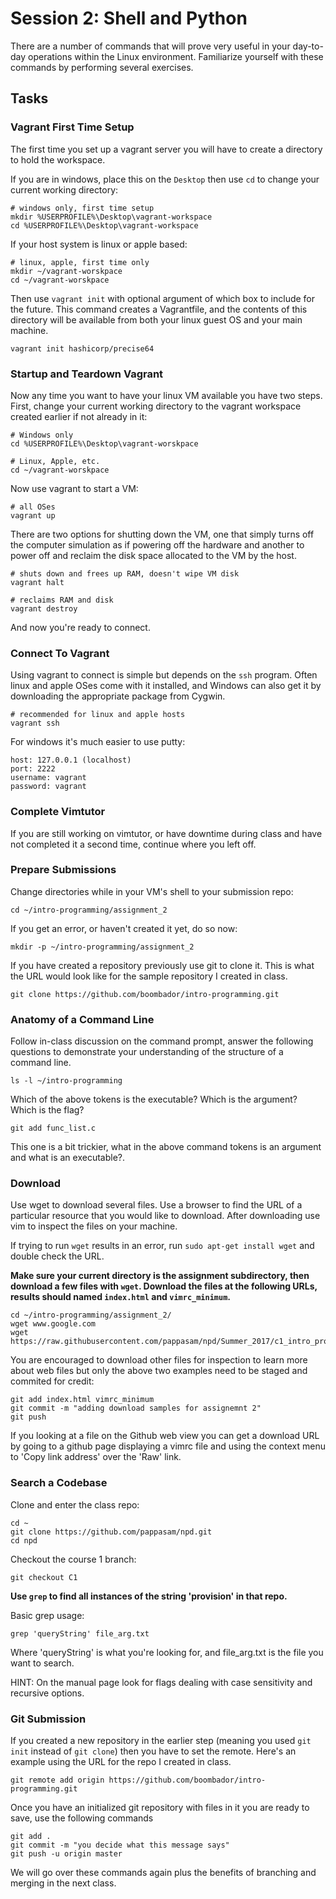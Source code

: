 
# Session 2: Shell and Python

There are a number of commands that will prove very useful in your day-to-day
operations within the Linux environment. Familiarize yourself with these
commands by performing several exercises.

## Tasks

### Vagrant First Time Setup

The first time you set up a vagrant server you will have to create a directory
to hold the workspace.

If you are in windows, place this on the `Desktop` then use `cd`
to change your current working directory:

    # windows only, first time setup
    mkdir %USERPROFILE%\Desktop\vagrant-workspace
    cd %USERPROFILE%\Desktop\vagrant-workspace

If your host system is linux or apple based:

    # linux, apple, first time only
    mkdir ~/vagrant-worskpace
    cd ~/vagrant-worskpace

Then use `vagrant init` with optional argument of which box to include for the
future. This command creates a Vagrantfile, and the contents of this directory
will be available from both your linux guest OS and your main machine.

    vagrant init hashicorp/precise64

### Startup and Teardown Vagrant

Now any time you want to have your linux VM available you have two steps. First,
change your current working directory to the vagrant workspace created earlier
if not already in it:

    # Windows only
    cd %USERPROFILE%\Desktop\vagrant-worskpace

    # Linux, Apple, etc.
    cd ~/vagrant-worskpace

Now use vagrant to start a VM:

    # all OSes
    vagrant up

There are two options for shutting down the VM, one that simply turns off the
computer simulation as if powering off the hardware and another to power off and
reclaim the disk space allocated to the VM by the host.

    # shuts down and frees up RAM, doesn't wipe VM disk
    vagrant halt

    # reclaims RAM and disk
    vagrant destroy

And now you're ready to connect.

### Connect To Vagrant

Using vagrant to connect is simple but depends on the `ssh` program. Often linux
and apple OSes come with it installed, and Windows can also get it by
downloading the appropriate package from Cygwin.

    # recommended for linux and apple hosts
    vagrant ssh 

For windows it's much easier to use putty:

    host: 127.0.0.1 (localhost)
    port: 2222
    username: vagrant
    password: vagrant

### Complete Vimtutor

If you are still working on vimtutor, or have downtime during class and have not
completed it a second time, continue where you left off.

### Prepare Submissions

Change directories while in your VM's shell to your submission repo:

    cd ~/intro-programming/assignment_2

If you get an error, or haven't created it yet, do so now:

    mkdir -p ~/intro-programming/assignment_2

If you have created a repository previously use git to clone it. This is what
the URL would look like for the sample repository I created in class.

    git clone https://github.com/boombador/intro-programming.git

### Anatomy of a Command Line

Follow in-class discussion on the command prompt, answer the following questions
to demonstrate your understanding of the structure of a command line.

    ls -l ~/intro-programming

Which of the above tokens is the executable? Which is the argument? Which is the
flag?

    git add func_list.c

This one is a bit trickier, what in the above command tokens is an argument and
what is an executable?.

### Download

Use wget to download several files. Use a browser to find the URL of a
particular resource that you would like to download. After downloading
use vim to inspect the files on your machine.

If trying to run `wget` results in an error, run `sudo apt-get install wget` and
double check the URL.

**Make sure your current directory is the assignment subdirectory, then download
a few files with `wget`. Download the files at the following URLs, results
should named `index.html` and `vimrc_minimum`.**

    cd ~/intro-programming/assignment_2/
    wget www.google.com
    wget https://raw.githubusercontent.com/pappasam/npd/Summer_2017/c1_intro_programming/scripts/vimrc_minimum

You are encouraged to download other files for inspection to learn more about
web files but only the above two examples need to be staged and commited for
credit:

    git add index.html vimrc_minimum
    git commit -m "adding download samples for assignemnt 2"
    git push

If you looking at a file on the Github web view you can get a download URL by
going to a github page displaying a vimrc file and using the context menu to
'Copy link address' over the 'Raw' link.

### Search a Codebase

Clone and enter the class repo:

    cd ~
    git clone https://github.com/pappasam/npd.git
    cd npd

Checkout the course 1 branch:

    git checkout C1

**Use `grep` to find all instances of the string 'provision' in that repo.**

Basic grep usage:

    grep 'queryString' file_arg.txt

Where 'queryString' is what you're looking for, and file_arg.txt is the file you
want to search.

HINT: On the manual page look for flags dealing with case sensitivity and
recursive options.

### Git Submission

If you created a new repository in the earlier step (meaning you used `git init`
instead of `git clone`) then you have to set the remote. Here's an example using
the URL for the repo I created in class.

    git remote add origin https://github.com/boombador/intro-programming.git

Once you have an initialized git repository with files in it you are ready to
save, use the following commands

    git add .
    git commit -m "you decide what this message says"
    git push -u origin master

We will go over these commands again plus the benefits of branching and merging
in the next class.

